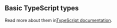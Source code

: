 ## Basic TypeScript types
Read more about them in[TypeScript documentation](https://www.typescriptlang.org/docs/handbook/basic-types.html).
